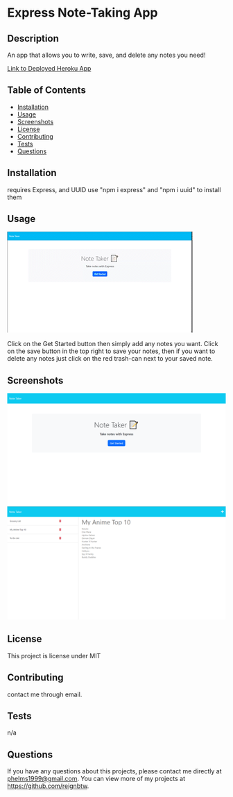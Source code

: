 # Express Note-Taking App
  ## Description 
  An app that allows you to write, save, and delete any notes you need!
  
  [Link to Deployed Heroku App](https://hw11-express-note-taker.herokuapp.com/)
  ## Table of Contents
  * [Installation](#installation)
  * [Usage](#usage)
  * [Screenshots](#Screenshots)
  * [License](#license)
  * [Contributing](#contributing)
  * [Tests](#tests)
  * [Questions](#questions)
  
  ## Installation 
  requires Express, and UUID use "npm i express" and "npm i uuid" to install them
  ## Usage 
  ![how-to-use-gif](./public/assets/gif-imgs/note-gif.gif)
  
  Click on the Get Started button then simply add any notes you want. Click on the save button in the top right to save your notes, then if you want to delete any notes just click on the red trash-can next to your saved note.

  ## Screenshots 
  ![home](./public/assets/gif-imgs/note-home.png)
  ![notes](./public/assets/gif-imgs/note-list.png)
  ## License 
  This project is license under MIT
  ## Contributing 
  contact me through email.
  ## Tests
  n/a
  ## Questions
  If you have any questions about this projects, please contact me directly at phelms1999@gmail.com. You can view more of my projects at https://github.com/reignbtw.
